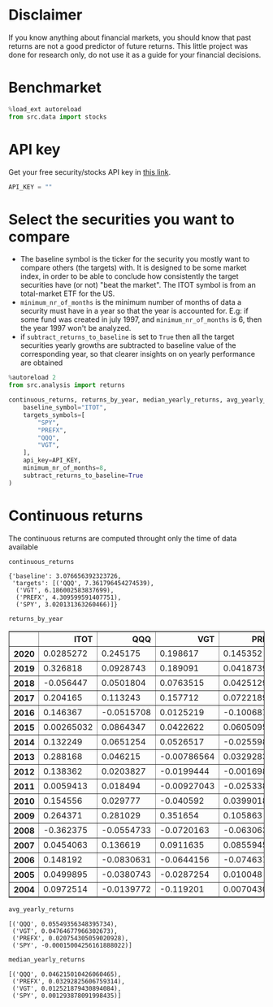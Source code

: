 # Disclaimer

If you know anything about financial markets, you should know that past returns are not a good predictor of future returns. This little project was done for research only, do not use it as a guide for your financial decisions.

# Benchmarket

```python
%load_ext autoreload
from src.data import stocks
```

# API key
Get your free security/stocks API key in [this link](https://api.tiingo.com/account/api/token).


```python
API_KEY = ""
```

# Select the securities you want to compare
* The baseline symbol is the ticker for the security you mostly want to compare others (the targets) with. It is designed to be some market index, in order to be able to conclude how consistently the target securities have (or not) "beat the market". The ITOT symbol is from an total-market ETF for the US.
* `minimum_nr_of_months` is the minimum number of months of data a security must have in a year so that the year is accounted for. E.g: if some fund was created in july 1997, and `minimum_nr_of_months` is 6, then the year 1997 won't be analyzed.
* if `subtract_returns_to_baseline` is set to `True` then all the target securities yearly growths are subtracted to baseline value of the corresponding year, so that clearer insights on on yearly performance are obtained


```python
%autoreload 2
from src.analysis import returns

continuous_returns, returns_by_year, median_yearly_returns, avg_yearly_returns, beat_the_market_ratio = returns.compare_stocks(
    baseline_symbol="ITOT",
    targets_symbols=[
        "SPY",
        "PREFX",  
        "QQQ",
        "VGT",
    ],
    api_key=API_KEY,
    minimum_nr_of_months=8,
    subtract_returns_to_baseline=True
)

```

# Continuous returns
The continuous returns are computed throught only the time of data available


```python
continuous_returns
```




    {'baseline': 3.076656392323726,
     'targets': [('QQQ', 7.361796454274539),
      ('VGT', 6.186002583837699),
      ('PREFX', 4.309599591407751),
      ('SPY', 3.020131363260466)]}




```python
returns_by_year
```

<table border="1" class="dataframe">
  <thead>
    <tr style="text-align: right;">
      <th></th>
      <th>ITOT</th>
      <th>QQQ</th>
      <th>VGT</th>
      <th>PREFX</th>
      <th>SPY</th>
    </tr>
  </thead>
  <tbody>
    <tr>
      <th>2020</th>
      <td>0.0285272</td>
      <td>0.245175</td>
      <td>0.198617</td>
      <td>0.145352</td>
      <td>-0.00405211</td>
    </tr>
    <tr>
      <th>2019</th>
      <td>0.326818</td>
      <td>0.0928743</td>
      <td>0.189091</td>
      <td>0.0418739</td>
      <td>0.0064179</td>
    </tr>
    <tr>
      <th>2018</th>
      <td>-0.056447</td>
      <td>0.0501804</td>
      <td>0.0763515</td>
      <td>0.0425129</td>
      <td>0.00738419</td>
    </tr>
    <tr>
      <th>2017</th>
      <td>0.204165</td>
      <td>0.113243</td>
      <td>0.157712</td>
      <td>0.0722189</td>
      <td>0.00467258</td>
    </tr>
    <tr>
      <th>2016</th>
      <td>0.146367</td>
      <td>-0.0515708</td>
      <td>0.0125219</td>
      <td>-0.100687</td>
      <td>-0.00747229</td>
    </tr>
    <tr>
      <th>2015</th>
      <td>0.00265032</td>
      <td>0.0864347</td>
      <td>0.0422622</td>
      <td>0.0605095</td>
      <td>0.00575137</td>
    </tr>
    <tr>
      <th>2014</th>
      <td>0.132249</td>
      <td>0.0651254</td>
      <td>0.0526517</td>
      <td>-0.0255987</td>
      <td>0.00675079</td>
    </tr>
    <tr>
      <th>2013</th>
      <td>0.288168</td>
      <td>0.046215</td>
      <td>-0.00786564</td>
      <td>0.0329283</td>
      <td>0.0102813</td>
    </tr>
    <tr>
      <th>2012</th>
      <td>0.138362</td>
      <td>0.0203827</td>
      <td>-0.0199444</td>
      <td>-0.00169805</td>
      <td>0.00103648</td>
    </tr>
    <tr>
      <th>2011</th>
      <td>0.0059413</td>
      <td>0.018494</td>
      <td>-0.00927043</td>
      <td>-0.0253387</td>
      <td>0.0052181</td>
    </tr>
    <tr>
      <th>2010</th>
      <td>0.154556</td>
      <td>0.029777</td>
      <td>-0.040592</td>
      <td>0.0399018</td>
      <td>-0.0135024</td>
    </tr>
    <tr>
      <th>2009</th>
      <td>0.264371</td>
      <td>0.281029</td>
      <td>0.351654</td>
      <td>0.105863</td>
      <td>-0.00350482</td>
    </tr>
    <tr>
      <th>2008</th>
      <td>-0.362375</td>
      <td>-0.0554733</td>
      <td>-0.0720163</td>
      <td>-0.0630634</td>
      <td>-0.00707368</td>
    </tr>
    <tr>
      <th>2007</th>
      <td>0.0454063</td>
      <td>0.136619</td>
      <td>0.0911635</td>
      <td>0.0855945</td>
      <td>0.00129388</td>
    </tr>
    <tr>
      <th>2006</th>
      <td>0.148192</td>
      <td>-0.0830631</td>
      <td>-0.0644156</td>
      <td>-0.0746371</td>
      <td>0.00399728</td>
    </tr>
    <tr>
      <th>2005</th>
      <td>0.0499895</td>
      <td>-0.0380743</td>
      <td>-0.0287254</td>
      <td>0.010048</td>
      <td>-0.00768162</td>
    </tr>
    <tr>
      <th>2004</th>
      <td>0.0972514</td>
      <td>-0.0139772</td>
      <td>-0.119201</td>
      <td>0.00704305</td>
      <td>-0.0120677</td>
    </tr>
  </tbody>
</table>
</div>




```python
avg_yearly_returns
```




    [('QQQ', 0.05549356348395734),
     ('VGT', 0.04764677966302673),
     ('PREFX', 0.020754305059020928),
     ('SPY', -0.00015004256161888022)]




```python
median_yearly_returns
```




    [('QQQ', 0.046215010426060465),
     ('PREFX', 0.03292825606759314),
     ('VGT', 0.012521879430894084),
     ('SPY', 0.001293878091998435)]


